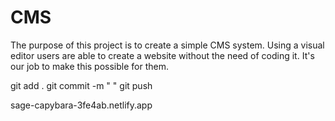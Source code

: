 # CMS

The purpose of this project is to create a simple CMS system. Using a visual editor users are able to create a website without the need of coding it. It's our job to make this possible for them.
 
git add .
git commit -m " "
git push

sage-capybara-3fe4ab.netlify.app